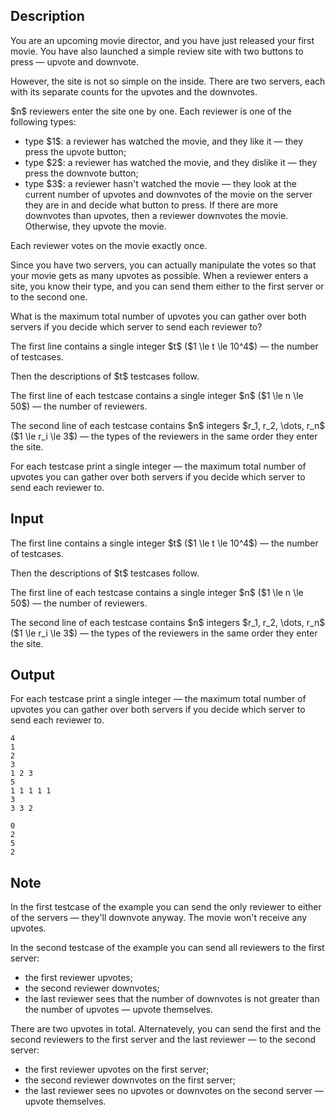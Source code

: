 ## Description

<div><p>You are an upcoming movie director, and you have just released your first movie. You have also launched a simple review site with two buttons to press&nbsp;— upvote and downvote.</p><p>However, the site is not so simple on the inside. There are two servers, each with its separate counts for the upvotes and the downvotes.</p><p>$n$ reviewers enter the site one by one. Each reviewer is one of the following types: </p><ul> <li> type $1$: a reviewer has watched the movie, and they like it&nbsp;— they press the upvote button; </li><li> type $2$: a reviewer has watched the movie, and they dislike it&nbsp;— they press the downvote button; </li><li> type $3$: a reviewer hasn't watched the movie&nbsp;— they look at the current number of upvotes and downvotes of the movie on the server they are in and decide what button to press. If there are more downvotes than upvotes, then a reviewer downvotes the movie. Otherwise, they upvote the movie. </li></ul><p>Each reviewer votes on the movie exactly once.</p><p>Since you have two servers, you can actually manipulate the votes so that your movie gets as many upvotes as possible. When a reviewer enters a site, you know their type, and you can send them either to the first server or to the second one.</p><p>What is the maximum total number of upvotes you can gather over both servers if you decide which server to send each reviewer to?</p></div><div class="input-specification"><p>The first line contains a single integer $t$ ($1 \le t \le 10^4$)&nbsp;— the number of testcases.</p><p>Then the descriptions of $t$ testcases follow.</p><p>The first line of each testcase contains a single integer $n$ ($1 \le n \le 50$)&nbsp;— the number of reviewers.</p><p>The second line of each testcase contains $n$ integers $r_1, r_2, \dots, r_n$ ($1 \le r_i \le 3$)&nbsp;— the types of the reviewers in the same order they enter the site.</p></div><div class="output-specification"><p>For each testcase print a single integer&nbsp;— the maximum total number of upvotes you can gather over both servers if you decide which server to send each reviewer to.</p></div>

## Input

<p>The first line contains a single integer $t$ ($1 \le t \le 10^4$)&nbsp;— the number of testcases.</p><p>Then the descriptions of $t$ testcases follow.</p><p>The first line of each testcase contains a single integer $n$ ($1 \le n \le 50$)&nbsp;— the number of reviewers.</p><p>The second line of each testcase contains $n$ integers $r_1, r_2, \dots, r_n$ ($1 \le r_i \le 3$)&nbsp;— the types of the reviewers in the same order they enter the site.</p>

## Output

<p>For each testcase print a single integer&nbsp;— the maximum total number of upvotes you can gather over both servers if you decide which server to send each reviewer to.</p>





```input1
4
1
2
3
1 2 3
5
1 1 1 1 1
3
3 3 2
```




```output1
0
2
5
2
```



## Note

<p>In the first testcase of the example you can send the only reviewer to either of the servers&nbsp;— they'll downvote anyway. The movie won't receive any upvotes.</p><p>In the second testcase of the example you can send all reviewers to the first server: </p><ul> <li> the first reviewer upvotes; </li><li> the second reviewer downvotes; </li><li> the last reviewer sees that the number of downvotes is not greater than the number of upvotes&nbsp;— upvote themselves. </li></ul><p>There are two upvotes in total. Alternatevely, you can send the first and the second reviewers to the first server and the last reviewer&nbsp;— to the second server: </p><ul> <li> the first reviewer upvotes on the first server; </li><li> the second reviewer downvotes on the first server; </li><li> the last reviewer sees no upvotes or downvotes on the second server&nbsp;— upvote themselves. </li></ul>
